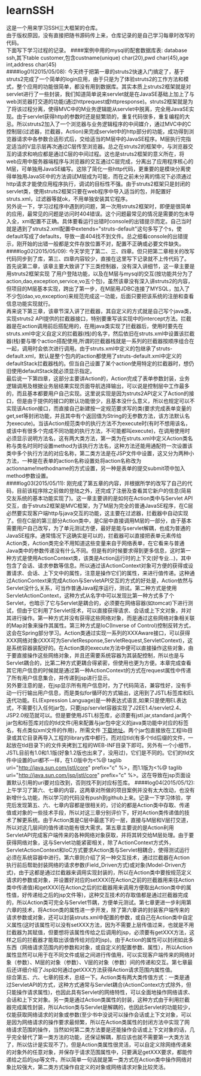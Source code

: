 # learnSSH 
这是一个用来学习SSH三大框架的仓库。</br>
由于版权原因，没有直接把随书源码传上来，仓库记录的是自己学习每章时改写的代码。</br>
下面写下学习过程的记录。
####案例中用的mysql的配套数据库表:
database ssh,其下table customer,包含custname(unique) char(20),pwd char(45),age int,address char(45)</br>
####log01(2015/05/08):
今天终于把第一章的struts2快速入门搞定了，基于struts2完成了一个简单的login应用，由于只是为了体验struts2的工作方法和模式，整个应用的功能很简单，都没有用到数据库。其实本质上struts2框架就是对servlet进行了一些封装，我们知道简单说来servlet就是在JavaSE基础上加上了与web浏览器打交道的功能(通过httprequest或httpresponse)。struts2框架就是为了将该过程分离，使得MVC中的M业务逻辑能从servlet中脱离，完全用JavaSE实现。由于servlet获得http的参数时还是挺繁琐的，重复代码很多，重复编程的大忌。所以struts2加入了一个浏览器与业务逻辑程序的中间媒介，通过MVC中的C控制层(过滤器，拦截器，Action)来完成servlet中的http部分的功能，成功得到浏览器请求中各参数合适形式后，交给适当的M层中的JavaSE程序。M层执行完指定适当的V显示层再次通过C层传至浏览器。总之在struts2的框架中，与浏览器交互的请求和响应都是通过C层的中间过程。这也是struts2框架的意义所在，将web应用中服务器端程序与浏览器的交互通过C层完成，分离出了应用程序核心的M层，可单独用JavaSE编写。这除了简化一些http代码，更重要的是模块分离使得单独用JavaSE中的方法调试M层成为可能，而在之前未分离的情况下必须通过http请求才能使应用程序执行，调试的目标性不强。由于struts2框架只是封闭的servlet类，使用struts2框架只要在web程序中导入适当的包，并配置好struts.xml，过滤器等就ok，不用单独安装其它程序。</br>
另外说一下，学习过程序中遇到的问题，第一次用struts2框架时，即便是很简单的应用，最常见的问题是访问时404错误。这个问题最常见的情况是需要的包未导入全，xml配置不正确。具体要看运行出错时console的出错提示而定。自己当时就是遇到了struts2.xml配置中extends="struts-default"这句多写了个s，使default写成了defaults，导致一直404找不到文件。总之细看console的出错提示，刚开始的出错一般都是文件存放位置不对，配置不正确或必要文件缺失。</br>
####log02(2015/05/09):
今天学完了第二、三、四章。但只把第二章相关的改写代码同步到了库，第三、四章内容较少，直接在这里写下记录就不上传代码了。</br>
首先说第二章，该章主要大致讲了下三类控制器，没有深入讲细节，这一章主要是用struts2框架实现 了用户登陆功能，以及在M层与mysql的交互(按功能共分为了action,dao,exception,service,vo五个包)，虽然该章没有深入讲struts2的内容，但项目的M层基本实现，跨出了第一步，在M层用JDBC连接了MYSQL，加入了不少包(dao,vo,exception)来规范完成这一功能，后面只要把该系统的注册和查看信息功能实现就行。</br>
再来说下第三章，该章节深入讲了拦截器，其自定义的方式就是自己写个java类，实现struts2 API提供的拦截器接口，特别要重写该实现中的intercept方法。拦截器是在action调用前后搭配用的，在用java类实现了拦截器后，使用时要先在struts.xml中定义自定义的拦截器(栈)的名字，然后依旧在struts.xml中设置该拦截器(栈)要与哪个action搭配使用,所谓的拦截器栈就是一系列的拦截器按顺序组合在一起，调用时会依次进行调用。由于struts.xml中定义的包继承了struts-default.xml，默认是整个包内的action都使用了struts-default.xml中定义的defaultStack拦截器栈的。但当自己设置了某个action使用特定的拦截器时，想仍旧使用defaultStack就必须显示指定。</br>
最后说一下第四章，这部分主要讲Action的，Action完成了表单参数封装，业务逻辑调用及根据业务层结果实现页面导航选择输出，可以说是控制层中工作最多的，而且基本都要用户自己实现。这里说实现是因为struts2API定义了Action的接口，但是由于提供的接口的默认功能很少，且基本没什么意义，所以也规定可以不实现该Action接口，而直接自己新建按一定规范要求写的类(要求完成表单变量的get,set等封闭功能，并且其中有个返回值为String的无参数方法，该方法默认名为execute)。当该Action规范类中的执行方法不为execute时(有时不想用该名，或该中有很多个完成不同功能的执行方法，不可能都叫execute)，在调用使用时必须显示说明方法名，这有两大类方法，第一类为在struts.xml中定义Action类名称与类名时同时设置method为该执行方法名，这种方法还能用通配符一次设置该类中多个执行方法的对应名称，第二类方法是在JSP文件中设置，这又分为两种小方法，一种是在表单的action名称设置处将action名称改为actionname!methodname的方式设置，另一种是表单的提交submit项中加入method参数设置。</br>
####log03(2015/05/11):
刚完成了第五章的内容，并根据所学的改写了自己的代码，目前该程序除之前做的登陆之外，还完成了注册及查看其它新户的信息(简易交友系统的基本功能实现了)。这一章主要讲的是如何在Action类中与Servlet API交互，由于struts2框架是MVC框架，为了M层为完全的普通JavaSE程序，在C层必然要实现客户端http与java交互的功能，这主要在过滤器，拦截器中自动实现了。但在C层的第三部分Action类中，是C层中直接调用M层的一部分，由于基本需要用户自己改写，为了单元测试方便，最好是能与servlet解耦，也成为普通的JavaSE程序。通常情况下这确实是可以的，拦截器可以直接把表单元素传给Action类，Action类完全不用知道这些变量来自于网络表单，在它看来与普通Java类中的参数传递没有什么不同。但是有的时候要求得到更多信息，这时第一种方式是使用ActionContext类，该类是Action运行时的上下文(好专业...)，其中包含了会话、请求参数等信息。所以通过该ActionContext对象可方便的获得或设置请求、会话、上下文中的属性，注意是操作它们的属性，来进行值传递。这种通过ActionContext来完成Action与ServletAPI交互的方式的好处是，Action依然与Servlet没什么关系，可当作普通Java程序运行，测试。第二种方式是使用ServletActionContext，这种方式从名字中可以发现比第一种方式多了个Servlet，也暗示了它与Servlet是耦合的，必须要在网络容器(如tomcat)下进行测试，但由于它利用了Servlet技术，可以直接获得请求、会话或上下文对象，并对其进行操作。第一种方式并没有获得这些网络对象，而是通过这些网络对象相关联的Map对象来操作其属性。第三种方式是IoC(Inverse of Control)控制反转方式，这会在Spring部分学习。Action类通过实现一系列的XXXAware接口，可以获得XXX网络对象(XXX可为ServletResponse,ServletRequest,ServletContext)，这是系统容器装配好的。在Action类的execute方法中便可以直接操作这些对象，由于要直接操作这些网络对象，并且还需要系统容器为其装配控制，所以也是与Servlet耦合的，比第二种方式更耦合得紧密，但使用也更为方便。本章完成查看其它用户信息的时候就是通过第一种ActionContext的方式在request属性中传递了所有用户信息集合，并传递到jsp进行显示。</br>
另外要注意的是，在jsp显示所有用户信息时，为了代码简洁，兼容性好，没有手动一行行输出用户信息，而是类似for循环的方式输出，这用到了JSTL标签库和EL迭代功能。EL(Expression Language)是一种表达式语言,如果只是使用EL表达式，不需要引入任何jar包，只要jsp/servlet容器实现了J2EE1.4/servlet2.4、JSP2.0规范就可以。但是要使用JSTL标签库，必须要有jstl.jar,standard.jar两个jar包和标签库对应的tld文件(用来配置与jar包中定义的java类功能中对应的标签名，有点类似xml文件的作用)，所需文件
[下载地址](http://tomcat.apache.org/taglibs/standard)。两个jar包直接放在工程lib目录或其它目录再导入工程的library库中都行。而对应tld(有多个tld后缀的文件，一起放在tld目录下)的文件夹拷到工程的WEB-INF目录下即可。另外有一个小细节，JSTL目前有1.0和1.1版(好象1.2版也出来了，没用过)，它们是不同的。它们的tld文件中设置的uri都不一样，在1.0版中为<%@ taglib uri="http://java.sun.com/jstl/core" prefix="c" %>，而1.1版为<%@ taglib uri="http://java.sun.com/jsp/jstl/core" prefix="c" %>。这在导致在jsp页面设置默认引用的uri要对应改到，否则找不到对应标签库。
####log04(2015/05/12):
上午学习了第六、七章的内容，这两章对所做的项目案例并没有太大改动，也没有新增什么功能，所以学习的代码没有push到github上来。记录一下学习体验，学完后发现第五、六、七章内容都是很相关的，讨论的都是Action类中存取、传递值或对象的一些技术手段，所以对这三章分别评价下，好对Action类传递值的技术了解更系统。由于Action类是C层中最底下的一层，直接与M层和V层打交道，所以对这几层间的值传递功能有很大需求。第五章主要说的是Action利用ServletAPI完成客户端传来的各种网络对象获取，并将其转交给M层处理。由于要获得网络对象，这与Servlet功能紧密相关，除了ActionContext方式外，ServletActionContext和IoC方式要求Action类与Servlet相耦合，使得测试运行必须在系统容器中进行。第六章则介绍了另一种交互技术，通过拦截器在Action执行前后帮助封装网络的请求参数(Field_Driven方式)或对象(Model-Driven方式)，由于这都是通过拦截器来调用实现封装的，所以在Action类中要按规范定义请求的参数或对象，并设置好对应的setXXX(在Action之前的拦截器用来往Action类中传递值)和getXXX(在Action之后的拦截器用来调用方便取出Action类中的属性值，好传递给之后的jsp文件等)，这种交互技术的存取值都是通过拦截器完成的，所以Action类可完全与Servlet节耦，方便单元测试。第七章更进一步利用第六章的技术，将Action类的属性进一步开发，除了第六章讲的封装客户端传来的请求参数或对象，还可以封装struts.xml中配置的参数，或自己在Action类中自定义属性(这时该属性可以没有setXXX方法，因为不需要上层传值过来，也就是不用拦截器为其赋值，但要想将该属性传给之后调用的jsp，必须要有getXXX方法，这样之后的拦截器才能取出该值传给对应的jsp)。由于Action的属性可以封闭如此多东西（网络请求范围内的参数和对象，或自定义的配置参数、属性），所以Action属性显然可以用于在不同文件或层之间进行传值用，可以实现客户端传来的网络对象（参数）、M层的对象（参数）、V层的对象（参数）间的传递和交互。第七章最后还详细介绍了Jsp如何通过getXXX方法获得Action请求范围内属性值。</br>
综合第五、六、七章的技术，总结一下。Action类有两大类传值方式：一类是通过ServletAPI的方式，这种方式通常与Servlet耦合(ActionContext方式除外，但只能操作请求属性)，也因此具有Servlet的网络特性，可以全面地操作网络请求、会话和上下文对象。另一类是通过Action类属性的封装，这种方式由于利用拦截器完成属性封装，所以Action类与Servlet是解耦的，也因此Servlet的功能较少，仅能获取网络请求的对象或参数(至少书中没说可以操作会话或上下文对象，可以是因为网络请求的操作要求最频繁，所以在Action类属性的封闭方法中实现了网络请求范围的操作，当然如何第二类方法要是还能操作会话或上下文对象的话，几乎完全替代了第一类方法的功能，还保证解耦，那应该也就不需要第一大类方法了，所以估计是实现不了)，但是Action类属性很灵活，可以自定义除网络传递来的对象外的任意对象，并保存于请求范围属性中，只要满足getXXX要求，都能传递给之后的jsp等文件。所以简单一句话就是第一类方式在Action类中操作网络对象比较强大，第二类方式操作自定义的对象或网络请求对象比较灵活。
